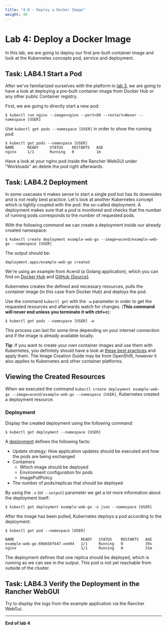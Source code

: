 ```yaml
---
title: "4.0 - Deploy a Docker Image"
weight: 40
---
```



# Lab 4: Deploy a Docker Image

In this lab, we are going to deploy our first pre-built container image and look at the Kubernetes concepts pod, service and deployment.


## Task: LAB4.1 Start a Pod

After we've familiarized ourselves with the platform in [lab 3](03_first_steps.md), we are going to have a look at deploying a pre-built container image from Docker Hub or any other public Container registry.

First, we are going to directly start a new pod:

```
$ kubectl run nginx --image=nginx --port=80 --restart=Never --namespace [USER]
```

Use `kubectl get pods --namespace [USER]` in order to show the running pod:

```
$ kubectl get pods --namespace [USER]
NAME      READY     STATUS    RESTARTS   AGE
nginx     1/1       Running   0          1m
```

Have a look at your nginx pod inside the Rancher WebGUI under "Workloads" an delete the pod right afterwards.

## Task: LAB4.2 Deployment

In some usecases it makes sense to start a single pod but has its downsides and is not really best practice. Let's look at another Kubernetes concept which is tightly coupled with the pod: the so-called deployment. A deployment makes sure that a pod is monitored and checks that the number of running pods corresponds to the number of requested pods.

With the following command we can create a deployment inside our already created namespace:


```
$ kubectl create deployment example-web-go --image=acend/example-web-go --namespace [USER]
```

The output should be:
```
deployment.apps/example-web-go created
```

We're using an example from Acend (a Golang application), which you can find on [Docker Hub](https://hub.docker.com/r/acend/example-web-go/) and [GitHub (Source)](https://github.com/acend/awesome-apps).

Kubernetes creates the defined and necessary resources, pulls the container image (in this case from Docker Hub) and deploys the pod.

Use the command `kubectl get` with the `-w` parameter in order to get the requested resources and afterwards watch for changes. (**This command will never end unless you terminate it with ctrl+c**):


```
$ kubectl get pods --namespace [USER] -w
```

This process can last for some time depending on your internet connection and if the image is already available locally.

**Tip**: If you want to create your own container images and use them with Kubernetes, you definitely should have a look at [these best practices](https://docs.openshift.com/container-platform/latest/creating_images/guidelines.html) and apply them. The Image Creation Guide may be from OpenShift, however it also applies to Kubernetes and other container platforms.




## Viewing the Created Resources

When we executed the command `kubectl create deployment example-web-go --image=acend/example-web-go --namespace [USER]`, Kubernetes created a deployment resource.


### Deployment

Display the created deployment using the following command:

```
$ kubectl get deployment --namespace [USER]
```
A [deployment](https://kubernetes.io/docs/concepts/workloads/controllers/deployment/) defines the following facts:

- Update strategy: How application updates should be executed and how the pods are being exchanged
- Containers
  - Which image should be deployed
  - Environment configuration for pods
  - ImagePullPolicy
- The number of pods/replicas that should be deployed

By using the `-o` (or `--output`) parameter we get a lot more information about the deployment itself:
```
$ kubectl get deployment example-web-go -o json --namespace [USER]
```

After the image has been pulled, Kubernetes deploys a pod according to the deployment:

```
$ kubectl get pod --namespace [USER]
```

```
NAME                              READY   STATUS    RESTARTS   AGE
example-web-go-69b658f647-xnm94   1/1     Running   0          39s
nginx                             1/1     Running   0          31m
```

The deployment defines that one replica should be deployed, which is running as we can see in the output. This pod is not yet reachable from outside of the cluster.

## Task: LAB4.3 Verify the Deployment in the Rancher WebGUI

Try to display the logs from the example application via the Rancher WebGui.


---

**End of lab 4**
